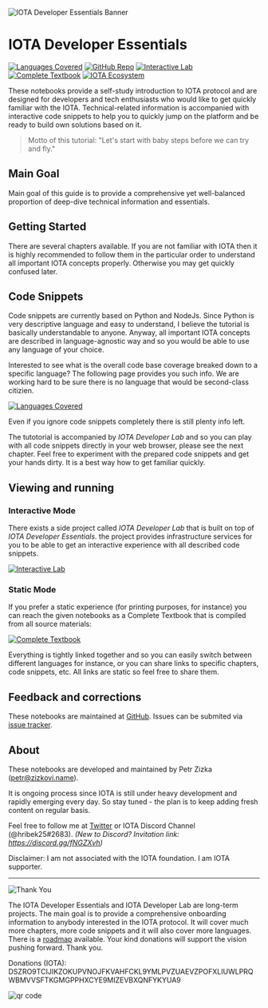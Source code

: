![IOTA Developer Essentials Banner](https://raw.githubusercontent.com/Hribek25/IOTA101/master/Graphics/IOTA-Developer-Essentials.png)
# IOTA Developer Essentials
[![Languages Covered](https://img.shields.io/badge/Coverage-Python%20%7C%20NodeJS-brightgreen.svg "Languages covered")](https://hribek25.github.io/IOTA101/devlab.html#Language-Coverage)
[![GitHub Repo](https://img.shields.io/badge/GitHub-Repo-green.svg "Home of the tutorial")](https://github.com/Hribek25/IOTA101)
[![Interactive Lab](https://img.shields.io/badge/Interactive-Lab-blue.svg "Interactive experience with the tutorial")](https://hribek25.github.io/IOTA101/devlab.html)
[![Complete Textbook](https://img.shields.io/badge/Complete-Textbook-yellow.svg "All chapters combined on a single page")](https://hribek25.github.io/IOTA101/)
[![IOTA Ecosystem](https://img.shields.io/badge/iota-ecosystem-yellowgreen.svg "IOTA Ecosystem")](https://ecosystem.iota.org/tutorials/iota-developer-essentials)

These notebooks provide a self-study introduction to IOTA protocol and are designed for developers and tech enthusiasts who would like to get quickly familiar with the IOTA. Technical-related information is accompanied with interactive code snippets to help you to quickly jump on the platform and be ready to build own solutions based on it.

> Motto of this tutorial: "Let's start with baby steps before we can try and fly."

## Main Goal
Main goal of this guide is to provide a comprehensive yet well-balanced proportion of deep-dive technical information and essentials.

## Getting Started
There are several chapters available. If you are not familiar with IOTA then it is highly recommended to follow them in the particular order to understand all important IOTA concepts properly. Otherwise you may get quickly confused later.

## Code Snippets
Code snippets are currently based on Python and NodeJs. Since Python is very descriptive language and easy to understand, I believe the tutorial is basically understandable to anyone. Anyway, all important IOTA concepts are described in language-agnostic way and so you would be able to use any language of your choice.

Interested to see what is the overall code base coverage breaked down to a specific language? The following page provides you such info. We are working hard to be sure there is no language that would be second-class citizien.

[![Languages Covered](https://img.shields.io/badge/Coverage-Python%20%7C%20NodeJS-brightgreen.svg "Languages covered")](https://hribek25.github.io/IOTA101/devlab.html#Language-Coverage)

Even if you ignore code snippets completely there is still plenty info left.

The tutotorial is accompanied by *IOTA Developer Lab* and so you can play with all code snippets directly in your web browser, please see the next chapter. Feel free to experiment with the prepared code snippets and get your hands dirty. It is a best way how to get familiar quickly.

## Viewing and running
### Interactive Mode
There exists a side project called *IOTA Developer Lab* that is built on top of *IOTA Developer Essentials*. the project provides infrastructure services for you to be able to get an interactive experience with all described code snippets.

[![Interactive Lab](https://img.shields.io/badge/Interactive-Lab-blue.svg "Interactive experience with the tutorial")](https://hribek25.github.io/IOTA101/devlab.html)

### Static Mode
If you prefer a static experience (for printing purposes, for instance) you can reach the given notebooks as a Complete Textbook that is compiled from all source materials:

[![Complete Textbook](https://img.shields.io/badge/Complete-Textbook-yellow.svg)](https://hribek25.github.io/IOTA101/)

Everything is tightly linked together and so you can easily switch between different languages for instance, or you can share links to specific chapters, code snippets, etc. All links are static so feel free to share them.


## Feedback and corrections
These notebooks are maintained at [GitHub](https://github.com/Hribek25/IOTA101).
Issues can be submited via [issue tracker](https://github.com/Hribek25/IOTA101/issues).

## About
These notebooks are developed and maintained by Petr Zizka (petr@zizkovi.name).

It is ongoing process since IOTA is still under heavy development and rapidly emerging every day. So stay tuned - the plan is to keep adding fresh content on regular basis.

Feel free to follow me at [Twitter](https://twitter.com/petrzizka) or IOTA Discord Channel (@hribek25#2683).
*(New to Discord? Invitation link: https://discord.gg/fNGZXvh)*

Disclaimer: I am not associated with the IOTA foundation. I am IOTA supporter.

----
![Thank You](https://img.shields.io/badge/thank-you-lightgrey.svg "Your support is deeply appreciated")

The IOTA Developer Essentials and IOTA Developer Lab are long-term projects. The main goal is to provide a comprehensive onboarding information to anybody interested in the IOTA protocol. It will cover much more chapters, more code snippets and it will also cover more languages. There is a [roadmap](https://github.com/Hribek25/IOTA101/projects/1) available. Your kind donations will support the vision pushing forward. Thank you.

Donations (IOTA):
DSZRO9TCIJIKZOKUPVNOJFKVAHFCKL9YMLPVZUAEVZPOFXLIUWLPRQWBMVVSFTKGMGPPHXCYE9MIZEVBXQNFYKYUA9

![qr code](http://api.qrserver.com/v1/create-qr-code/?color=000000&bgcolor=FFFFFF&data=DSZRO9TCIJIKZOKUPVNOJFKVAHFCKL9YMLPVZUAEVZPOFXLIUWLPRQWBMVVSFTKGMGPPHXCYE9MIZEVBXQNFYKYUA9&qzone=1&margin=0&size=120x120&ecc=L "donation address in QR code")
